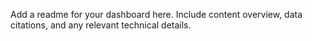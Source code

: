 Add a readme for your dashboard here. Include content overview, data citations, and any relevant technical details.